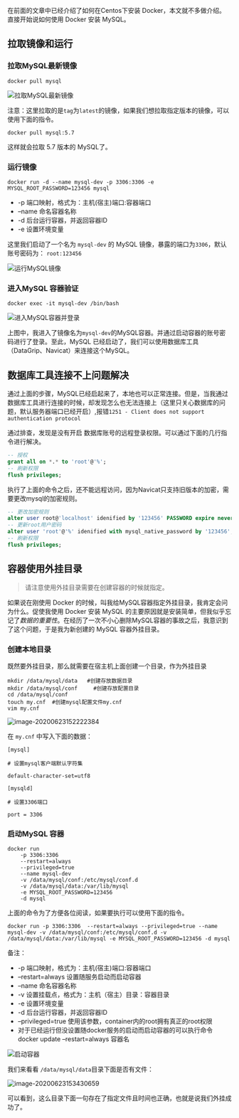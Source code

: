在前面的文章中已经介绍了如何在Centos下安装 Docker，本文就不多做介绍。直接开始说如何使用 Docker 安装 MySQL。

## 拉取镜像和运行

### 拉取MySQL最新镜像

```shell
docker pull mysql
```

![拉取MySQL最新镜像](https://gitee.com/yubaicai/blog-image/raw/master/images/202112140018295.png)

注意：这里拉取的是`tag`为`latest`的镜像，如果我们想拉取指定版本的镜像，可以使用下面的指令。

```shell
docker pull mysql:5.7
```

这样就会拉取 5.7 版本的 MySQL了。

### 运行镜像

```shell
docker run -d --name mysql-dev -p 3306:3306 -e MYSQL_ROOT_PASSWORD=123456 mysql
```

-   -p 端口映射，格式为：主机(宿主)端口:容器端口
-   –name 命名容器名称
-   -d 后台运行容器，并返回容器ID
-   -e 设置环境变量

这里我们启动了一个名为 `mysql-dev` 的 MySQL 镜像，暴露的端口为`3306`，默认账号密码为： `root:123456`

![运行MySQL镜像](https://gitee.com/yubaicai/blog-image/raw/master/images/202112140018220.png)

### 进入MySQL 容器验证

```shell
docker exec -it mysql-dev /bin/bash
```

![进入MySQL容器并登录](https://gitee.com/yubaicai/blog-image/raw/master/images/202112140018867.png)

上图中，我进入了镜像名为`mysql-dev`的MySQL容器。并通过启动容器的账号密码进行了登录。至此，MySQL 已经启动了，我们可以使用数据库工具（DataGrip、Navicat）来连接这个MySQL。

## 数据库工具连接不上问题解决

通过上面的步骤，MySQL已经启起来了，本地也可以正常连接。但是，当我通过数据库工具进行连接的时候，却发现怎么也无法连接上（这里只关心数据库的问题，默认服务器端口已经开启）,报错`1251 - Client does not support authentication protocol`

通过排查，发现是没有开启 数据库账号的远程登录权限。可以通过下面的几行指令进行解决。

```sql
-- 授权
grant all on *.* to 'root'@'%';
-- 刷新权限
flush privileges;
```

执行了上面的命令之后，还不能远程访问，因为Navicat只支持旧版本的加密，需要更改mysql的加密规则。

```sql
-- 更改加密规则
alter user root@'localhost' idenified by '123456' PASSWORD expire never;
-- 更新root用户密码
alter user 'root'@'%' idenified with mysql_native_password by '123456';
-- 刷新权限
flush privileges;
```

## 容器使用外挂目录

>   请注意使用外挂目录需要在创建容器的时候就指定。

如果说在刚使用 Docker 的时候，叫我给MySQL容器指定外挂目录，我肯定会问为什么。促使我使用 Docker 安装 MySQL 的主要原因就是安装简单，但我似乎忘记了*数据的重要性*。在经历了一次不小心删除MySQL容器的事故之后，我意识到了这个问题，于是我为新创建的 MySQL 容器外挂目录。

### 创建本地目录

既然要外挂目录，那么就需要在宿主机上面创建一个目录，作为外挂目录

```shell
mkdir /data/mysql/data   #创建存放数据目录
mkdir /data/mysql/conf     #创建存放配置目录
cd /data/mysql/conf
touch my.cnf  #创建mysql配置文件my.cnf
vim my.cnf
```

![image-20200623152222384](https://gitee.com/yubaicai/blog-image/raw/master/images/202112140018460.png)

在 `my.cnf` 中写入下面的数据：

```shell
[mysql]

# 设置mysql客户端默认字符集
 
default-character-set=utf8
 
[mysqld]

# 设置3306端口
 
port = 3306
```

### 启动MySQL 容器

```shell
docker run 
    -p 3306:3306  
    --restart=always 
    --privileged=true 
    --name mysql-dev 
    -v /data/mysql/conf:/etc/mysql/conf.d 
    -v /data/mysql/data:/var/lib/mysql 
    -e MYSQL_ROOT_PASSWORD=123456 
    -d mysql
```

上面的命令为了方便各位阅读，如果要执行可以使用下面的指令。

```shell
docker run -p 3306:3306  --restart=always --privileged=true --name mysql-dev -v /data/mysql/conf:/etc/mysql/conf.d -v /data/mysql/data:/var/lib/mysql -e MYSQL_ROOT_PASSWORD=123456 -d mysql
```

备注：

-   -p 端口映射，格式为：主机(宿主)端口:容器端口
-   –restart=always 设置随服务启动而启动容器
-   –name 命名容器名称
-   -v 设置挂载点，格式为：主机（宿主）目录：容器目录
-   -e 设置环境变量
-   -d 后台运行容器，并返回容器ID
-   –privileged=true 使用该参数，container内的root拥有真正的root权限
-   对于已经运行但没设置随docker服务的启动而启动容器的可以执行命令 docker update –restart=always 容器名

![启动容器](https://gitee.com/yubaicai/blog-image/raw/master/images/202112140018847.png)

我们来看看 `/data/mysql/data`目录下面是否有文件：

![image-20200623153430659](https://gitee.com/yubaicai/blog-image/raw/master/images/202112140018787.png)

可以看到，这么目录下面一句存在了指定文件且时间也正确，也就是说我们外挂成功了。